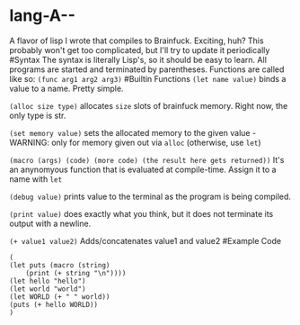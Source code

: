 # lang-A--
A flavor of lisp I wrote that compiles to Brainfuck. Exciting, huh? This probably won't get too complicated, but I'll try to update it periodically
#Syntax
The syntax is literally Lisp's, so it should be easy to learn.
All programs are started and terminated by parentheses.
Functions are called like so: ```(func arg1 arg2 arg3)```
#Builtin Functions
```(let name value)``` binds a value to a name. Pretty simple.

```(alloc size type)``` allocates ```size``` slots of brainfuck memory. Right now, the only type is str.

```(set memory value)``` sets the allocated memory to the given value - WARNING: only for memory given out via ```alloc``` (otherwise, use ```let```)

```(macro (args) (code) (more code) (the result here gets returned))``` It's an anynomyous function that is evaluated at compile-time. Assign it to a name with ```let```

```(debug value)``` prints value to the terminal as the program is being compiled.

```(print value)``` does exactly what you think, but it does not terminate its output with a newline.

```(+ value1 value2)``` Adds/concatenates value1 and value2
#Example Code
```
(
(let puts (macro (string) 
	(print (+ string "\n"))))
(let hello "hello")
(let world "world")
(let WORLD (+ " " world))
(puts (+ hello WORLD))
)
```

